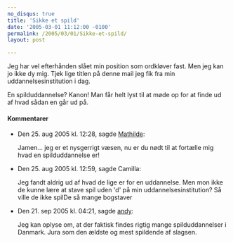 ```yaml
---
no_disqus: true
title: 'Sikke et spild'
date: '2005-03-01 11:12:00 -0100'
permalink: /2005/03/01/Sikke-et-spild/
layout: post

---
```

Jeg har vel efterhånden slået min position som ordkløver fast. Men jeg kan jo ikke dy mig. Tjek lige titlen på denne mail jeg fik fra min uddannelsesinstitution i dag.

<amp-img alt="Spilduddannelse"
  src="{{ site.baseurl }}{% link images/things/spild.png %}"
  width="355"
  height="94"
  layout="responsive"></amp-img>
En spilduddannelse? Kanon! Man får helt lyst til at møde op for at finde ud af hvad sådan en går ud på.

<div class="vintage-comments">
<h4>Kommentarer </h4>
<ul class="vintage-comments-list"><li>
<p class="comment-meta">Den <time datetime="2005-08-25T12:28:02+02:00">25. aug 2005 kl.  12:28</time>, sagde <a href="http://xn--bleskrog-i0a.dk/blog/">Mathilde</a>:</p>
<p>Jamen... jeg er et nysgerrigt væsen, nu er du nødt til at fortælle mig hvad en spilduddannelse er!</p>
</li>
<li>
<p class="comment-meta">Den <time datetime="2005-08-25T12:59:10+02:00">25. aug 2005 kl.  12:59</time>, sagde Camilla:</p>
<p>Jeg fandt aldrig ud af hvad de lige er for en uddannelse. Men mon ikke de kunne lære at stave spil uden 'd' på min uddannelsesinstitution? Så ville de ikke spilDe så mange bogstaver</p>
</li>
<li>
<p class="comment-meta">Den <time datetime="2005-09-21T16:21:51+02:00">21. sep 2005 kl.  04:21</time>, sagde <a href="http://iandy.dk/iblog">andy</a>:</p>
<p>Jeg kan oplyse om, at der faktisk findes rigtig mange spilduddannelser i Danmark. Jura som den ældste og mest spildende af slagsen.</p>
</li>
</ul>
</div>
